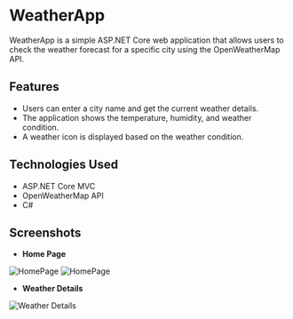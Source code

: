# WeatherApp

WeatherApp is a simple ASP.NET Core web application that allows users to check the weather forecast for a specific city using the OpenWeatherMap API.

## Features

- Users can enter a city name and get the current weather details.
- The application shows the temperature, humidity, and weather condition.
- A weather icon is displayed based on the weather condition.

## Technologies Used

- ASP.NET Core MVC
- OpenWeatherMap API
- C#

## Screenshots

- **Home Page**

![HomePage]((https://github.com/rumeysaulusoy/WeatherApp/blob/main/Screenshots/screenshot_1.jpg))
![HomePage]((https://github.com/rumeysaulusoy/WeatherApp/blob/main/Screenshots/screenshot_2.jpg))

- **Weather Details**
  
![Weather Details]((https://github.com/rumeysaulusoy/WeatherApp/blob/Screenshots/screenshot_3.jpg))

